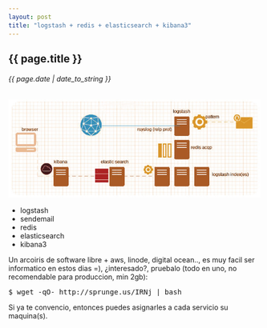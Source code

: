 ```yaml
---
layout: post
title: "logstash + redis + elasticsearch + kibana3"
---
```


## {{ page.title }}
###### {{ page.date | date_to_string }}

**[![](/assets/img/76.jpg)](/assets/img/76.jpg)**

  - logstash
  - sendemail
  - redis
  - elasticsearch
  - kibana3

Un arcoiris de software libre + aws, linode, digital ocean.., es muy facil ser informatico en estos dias =), ¿interesado?, pruebalo (todo en uno, no recomendable para produccion, min 2gb):

<pre class="sh_sh">
$ wget -qO- http://sprunge.us/IRNj | bash
</pre>

Si ya te convencio, entonces puedes asignarles a cada servicio su maquina(s).
